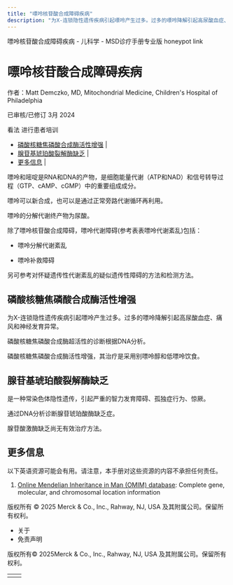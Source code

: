 ```yaml
---
title: "嘌呤核苷酸合成障碍疾病"
description: "为X-连锁隐性遗传疾病引起嘌呤产生过多。过多的嘌呤降解引起高尿酸血症、痛风和神经发育异常。"
---
```


﻿嘌呤核苷酸合成障碍疾病 \- 儿科学 \- MSD诊疗手册专业版 honeypot link

# 嘌呤核苷酸合成障碍疾病

作者：Matt Demczko, MD, Mitochondrial Medicine, Children's Hospital of Philadelphia

已审核/已修订 3月 2024

看法 进行患者培训

- [磷酸核糖焦磷酸合成酶活性增强](#磷酸核糖焦磷酸合成酶活性增强_v88762646_zh) \|
- [腺苷基琥珀酸裂解酶缺乏](#腺苷基琥珀酸裂解酶缺乏_v88762653_zh) \|
- [更多信息](#更多信息_v59174690_zh) \|

嘌呤和嘧啶是RNA和DNA的产物，是细胞能量代谢（ATP和NAD）和信号转导过程（GTP、cAMP、cGMP）中的重要组成成分。

嘌呤可以新合成，也可以是通过正常旁路代谢循环再利用。

嘌呤的分解代谢终产物为尿酸。

除了嘌呤核苷酸合成障碍，嘌呤代谢障碍(参考表表嘌呤代谢紊乱)包括：

- 嘌呤分解代谢紊乱

- 嘌呤补救障碍


另可参考对怀疑遗传性代谢紊乱的疑似遗传性障碍的方法和检测方法。

## 磷酸核糖焦磷酸合成酶活性增强

为X-连锁隐性遗传疾病引起嘌呤产生过多。过多的嘌呤降解引起高尿酸血症、痛风和神经发育异常。

磷酸核糖焦磷酸合成酶超活性的诊断根据DNA分析。

磷酸核糖焦磷酸合成酶活性增强，其治疗是采用别嘌呤醇和低嘌呤饮食。

## 腺苷基琥珀酸裂解酶缺乏

是一种常染色体隐性遗传，引起严重的智力发育障碍、孤独症行为、惊厥。

通过DNA分析诊断腺苷琥珀酸酶缺乏症。

腺苷酸激酶缺乏尚无有效治疗方法。

## 更多信息

以下英语资源可能会有用。请注意，本手册对这些资源的内容不承担任何责任。

1. [Online Mendelian Inheritance in Man (OMIM) database](https://www.omim.org/): Complete gene, molecular, and chromosomal location information




版权所有 © 2025
Merck & Co., Inc., Rahway, NJ, USA 及其附属公司。保留所有权利。

- 关于
- 免责声明

版权所有© 2025Merck & Co., Inc., Rahway, NJ, USA 及其附属公司。保留所有权利。

|     |     |
| --- | --- |
|  |  |